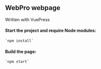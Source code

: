 ## WebPro webpage

Written with VuePress


#### Start the project and require Node modules:

```
`npm install`
```

#### Build the page:

```
`npm start`
```
